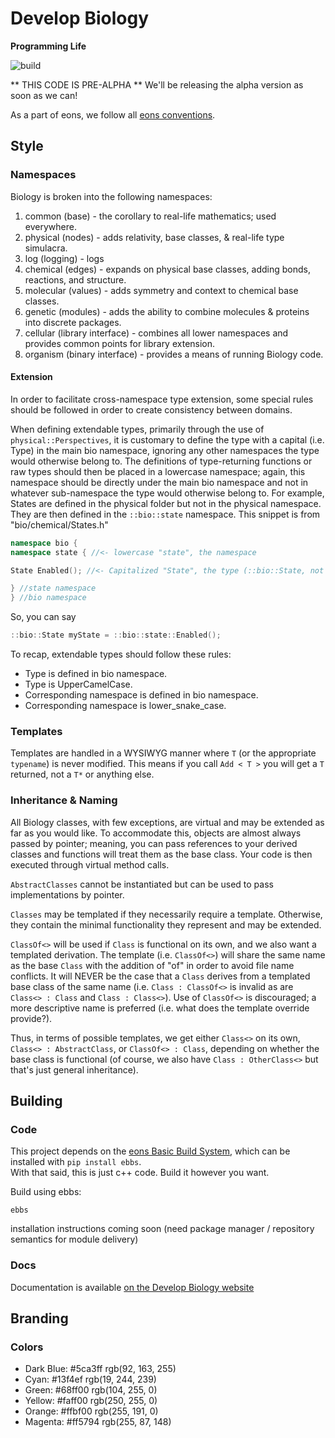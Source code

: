 # Develop Biology
__Programming Life__

![build](https://github.com/develop-biology/lib_bio/actions/workflows/ebbs-pr.yml/badge.svg)

** THIS CODE IS PRE-ALPHA **
We'll be releasing the alpha version as soon as we can!

As a part of eons, we follow all [eons conventions](https://eons.llc/convention/).

## Style

### Namespaces
Biology is broken into the following namespaces:
1. common (base) - the corollary to real-life mathematics; used everywhere.
2. physical (nodes) - adds relativity, base classes, & real-life type simulacra.
3. log (logging) - logs
4. chemical (edges) - expands on physical base classes, adding bonds, reactions, and structure.
5. molecular (values) - adds symmetry and context to chemical base classes.
6. genetic (modules) - adds the ability to combine molecules & proteins into discrete packages.
7. cellular (library interface) - combines all lower namespaces and provides common points for library extension.
8. organism (binary interface) - provides a means of running Biology code.

#### Extension
In order to facilitate cross-namespace type extension, some special rules should be followed in order to create consistency between domains.

When defining extendable types, primarily through the use of `physical::Perspectives`, it is customary to define the type with a capital (i.e. Type) in the main bio namespace, ignoring any other namespaces the type would otherwise belong to.
The definitions of type-returning functions or raw types should then be placed in a lowercase namespace; again, this namespace should be directly under the main bio namespace and not in whatever sub-namespace the type would otherwise belong to.
For example, States are defined in the physical folder but not in the physical namespace. They are then defined in the `::bio::state` namespace.
This snippet is from "bio/chemical/States.h"
```c++
namespace bio {
namespace state { //<- lowercase "state", the namespace

State Enabled(); //<- Capitalized "State", the type (::bio::State, not ::bio::state::State).

} //state namespace
} //bio namespace
```
So, you can say
```c++
::bio::State myState = ::bio::state::Enabled();
```

To recap, extendable types should follow these rules:
* Type is defined in bio namespace.
* Type is UpperCamelCase.
* Corresponding namespace is defined in bio namespace.
* Corresponding namespace is lower_snake_case.

### Templates

Templates are handled in a WYSIWYG manner where `T` (or the appropriate `typename`) is never modified. This means if you call `Add < T >` you will get a `T` returned, not a `T*` or anything else.

### Inheritance & Naming

All Biology classes, with few exceptions, are virtual and may be extended as far as you would like. To accommodate this, objects are almost always passed by pointer; meaning, you can pass references to your derived classes and functions will treat them as the base class. Your code is then executed through virtual method calls.  

`AbstractClasses` cannot be instantiated but can be used to pass implementations by pointer.  

`Classes` may be templated if they necessarily require a template. Otherwise, they contain the minimal functionality they represent and may be extended. 

`ClassOf<>` will be used if `Class` is functional on its own, and we also want a templated derivation. The template (i.e. `ClassOf<>`) will share the same name as the base `Class` with the addition of "of" in order to avoid file name conflicts. It will NEVER be the case that a `Class` derives from a templated base class of the same name (i.e. `Class : ClassOf<>` is invalid as are `Class<> : Class` and `Class : Class<>`). Use of `ClassOf<>` is discouraged; a more descriptive name is preferred (i.e. what does the template override provide?).

Thus, in terms of possible templates, we get either `Class<>` on its own, `Class<> : AbstractClass`, or `ClassOf<> : Class`, depending on whether the base class is functional (of course, we also have `Class : OtherClass<>` but that's just general inheritance).

## Building

### Code

This project depends on the [eons Basic Build System](https://github.com/eons-dev/bin_ebbs), which can be installed with `pip install ebbs`.  
With that said, this is just c++ code. Build it however you want.

Build using ebbs:
```
ebbs
```

installation instructions coming soon (need package manager / repository semantics for module delivery)

### Docs

Documentation is available [on the Develop Biology website](https://develop.bio/doc/libbio/index.html)

## Branding

### Colors
* Dark Blue: #5ca3ff rgb(92, 163, 255)
* Cyan: #13f4ef rgb(19, 244, 239)
* Green: #68ff00 rgb(104, 255, 0)
* Yellow: #faff00 rgb(250, 255, 0)
* Orange: #ffbf00 rgb(255, 191, 0)
* Magenta: #ff5794 rgb(255, 87, 148)
